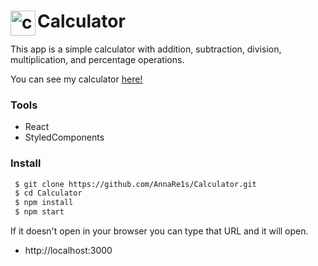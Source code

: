 # Calculator <img src="https://assets-global.website-files.com/5f075d83b358a30096ed982f/5fe21433569ee649210a96f4_sunwest-credit-union-calculators-icon-gradient.gif" width="40"  align='left' alt="calculator"/>

This app is a simple calculator
with addition, subtraction, division, multiplication, and percentage operations.

You can see my calculator [here!](calculadora-ar.netlify.app)

### Tools

- React
- StyledComponents

### Install

```sh
 $ git clone https://github.com/AnnaRe1s/Calculator.git
 $ cd Calculator
 $ npm install
 $ npm start
```

If it doesn't open in your browser you can type that URL and it will open.

- http://localhost:3000
